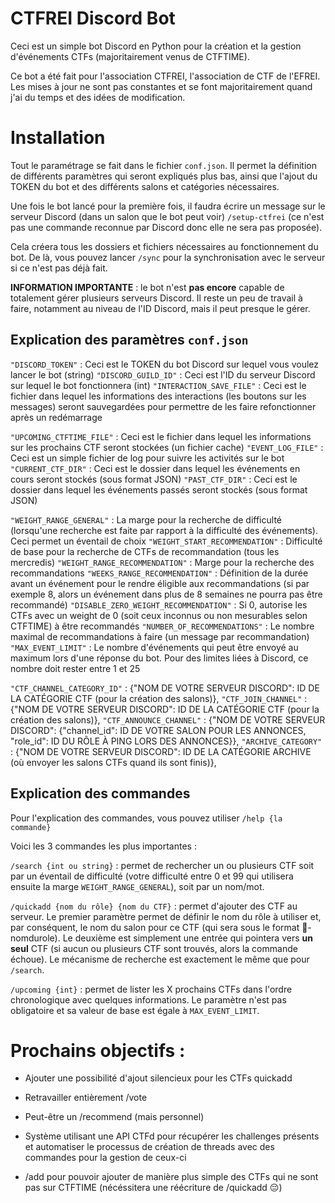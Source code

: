 # CTFREI Discord Bot

Ceci est un simple bot Discord en Python pour la création et la gestion d'événements CTFs (majoritairement venus de CTFTIME).

Ce bot a été fait pour l'association CTFREI, l'association de CTF de l'EFREI. Les mises à jour ne sont pas constantes et se font majoritairement quand j'ai du temps et des idées de modification.

# Installation

Tout le paramétrage se fait dans le fichier `conf.json`. Il permet la définition de différents paramètres qui seront expliqués plus bas, ainsi que l'ajout du TOKEN du bot et des différents salons et catégories nécessaires.

Une fois le bot lancé pour la première fois, il faudra écrire un message sur le serveur Discord (dans un salon que le bot peut voir) `/setup-ctfrei` (ce n'est pas une commande reconnue par Discord donc elle ne sera pas proposée).

Cela créera tous les dossiers et fichiers nécessaires au fonctionnement du bot. De là, vous pouvez lancer `/sync` pour la synchronisation avec le serveur si ce n'est pas déjà fait.

**INFORMATION IMPORTANTE** : le bot n'est **pas encore** capable de totalement gérer plusieurs serveurs Discord. Il reste un peu de travail à faire, notamment au niveau de l'ID Discord, mais il peut presque le gérer.

## Explication des paramètres `conf.json`

`"DISCORD_TOKEN"` : Ceci est le TOKEN du bot Discord sur lequel vous voulez lancer le bot (string)
`"DISCORD_GUILD_ID"` : Ceci est l'ID du serveur Discord sur lequel le bot fonctionnera (int)
`"INTERACTION_SAVE_FILE"` : Ceci est le fichier dans lequel les informations des interactions (les boutons sur les messages) seront sauvegardées pour permettre de les faire refonctionner après un redémarrage

`"UPCOMING_CTFTIME_FILE"` : Ceci est le fichier dans lequel les informations sur les prochains CTF seront stockées (un fichier cache)
`"EVENT_LOG_FILE"` : Ceci est un simple fichier de log pour suivre les activités sur le bot
`"CURRENT_CTF_DIR"` : Ceci est le dossier dans lequel les événements en cours seront stockés (sous format JSON)
`"PAST_CTF_DIR"` : Ceci est le dossier dans lequel les événements passés seront stockés (sous format JSON)

`"WEIGHT_RANGE_GENERAL"` : La marge pour la recherche de difficulté (lorsqu'une recherche est faite par rapport à la difficulté des événements). Ceci permet un éventail de choix
`"WEIGHT_START_RECOMMENDATION"` : Difficulté de base pour la recherche de CTFs de recommandation (tous les mercredis)
`"WEIGHT_RANGE_RECOMMENDATION"` : Marge pour la recherche des recommandations
`"WEEKS_RANGE_RECOMMENDATION"` : Définition de la durée avant un événement pour le rendre éligible aux recommandations (si par exemple 8, alors un événement dans plus de 8 semaines ne pourra pas être recommandé)
`"DISABLE_ZERO_WEIGHT_RECOMMENDATION"` : Si 0, autorise les CTFs avec un weight de 0 (soit ceux inconnus ou non mesurables selon CTFTIME) à être recommandés
`"NUMBER_OF_RECOMMENDATIONS"` : Le nombre maximal de recommandations à faire (un message par recommandation)
`"MAX_EVENT_LIMIT"` : Le nombre d'événements qui peut être envoyé au maximum lors d'une réponse du bot. Pour des limites liées à Discord, ce nombre doit rester entre 1 et 25

`"CTF_CHANNEL_CATEGORY_ID"` : {"NOM DE VOTRE SERVEUR DISCORD": ID DE LA CATÉGORIE CTF (pour la création des salons)},
`"CTF_JOIN_CHANNEL"` : {"NOM DE VOTRE SERVEUR DISCORD": ID DE LA CATÉGORIE CTF (pour la création des salons)},
`"CTF_ANNOUNCE_CHANNEL"` : {"NOM DE VOTRE SERVEUR DISCORD": {"channel\_id": ID DE VOTRE SALON POUR LES ANNONCES, "role\_id": ID DU RÔLE À PING LORS DES ANNONCES}},
`"ARCHIVE_CATEGORY"` : {"NOM DE VOTRE SERVEUR DISCORD": ID DE LA CATÉGORIE ARCHIVE (où envoyer les salons CTFs quand ils sont finis)},


## Explication des commandes

Pour l'explication des commandes, vous pouvez utiliser `/help {la commande}`

Voici les 3 commandes les plus importantes :

`/search {int ou string}` : permet de rechercher un ou plusieurs CTF soit par un éventail de difficulté (votre difficulté entre 0 et 99 qui utilisera ensuite la marge `WEIGHT_RANGE_GENERAL`), soit par un nom/mot.

`/quickadd {nom du rôle} {nom du CTF}` : permet d'ajouter des CTF au serveur. Le premier paramètre permet de définir le nom du rôle à utiliser et, par conséquent, le nom du salon pour ce CTF (qui sera sous le format 🚩-nomdurole). Le deuxième est simplement une entrée qui pointera vers **un seul** CTF (si aucun ou plusieurs CTF sont trouvés, alors la commande échoue). Le mécanisme de recherche est exactement le même que pour `/search`.

`/upcoming {int}` : permet de lister les X prochains CTFs dans l'ordre chronologique avec quelques informations. Le paramètre n'est pas obligatoire et sa valeur de base est égale à `MAX_EVENT_LIMIT`.

# Prochains objectifs :

- Ajouter une possibilité d'ajout silencieux pour les CTFs quickadd

- Retravailler entièrement /vote

- Peut-être un /recommend (mais personnel)

- Système utilisant une API CTFd pour récupérer les challenges présents et automatiser le processus de création de threads avec des commandes pour la gestion de ceux-ci

- /add pour pouvoir ajouter de manière plus simple des CTFs qui ne sont pas sur CTFTIME (nécéssitera une réécriture de /quickadd 😔)